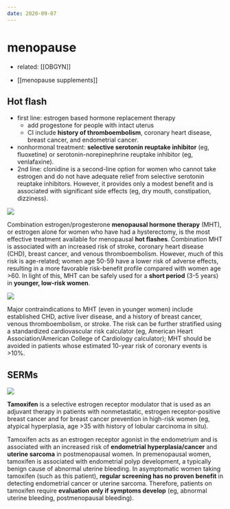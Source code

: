 ```yaml
---
date: 2020-09-07
---
```


# menopause

- related: [[OBGYN]]

- [[menopause supplements]]

## Hot flash

<!-- hot flash 1st and 2nd treatment -->

- first line: estrogen based hormone replacement therapy
	- add progestone for people with intact uterus
	- CI include **history of thromboembolism**, coronary heart disease, breast cancer, and endometrial cancer.
- nonhormonal treatment: **selective serotonin reuptake inhibitor** (eg, fluoxetine) or serotonin-norepinephrine reuptake inhibitor (eg, venlafaxine).
- 2nd line: clonidine is a second-line option for women who cannot take estrogen and do not have adequate relief from selective serotonin reuptake inhibitors.  However, it provides only a modest benefit and is associated with significant side effects (eg, dry mouth, constipation, dizziness).

![](https://photos.thisispiggy.com/file/wikiFiles/20200908203455_21.png)

<!-- menopausal hormone therapy risks, population -->

Combination estrogen/progesterone **menopausal hormone therapy** (MHT), or estrogen alone for women who have had a hysterectomy, is the most effective treatment available for menopausal **hot flashes**. Combination MHT is associated with an increased risk of stroke, coronary heart disease (CHD), breast cancer, and venous thromboembolism. However, much of this risk is age-related; women age 50-59 have a lower risk of adverse effects, resulting in a more favorable risk-benefit profile compared with women age >60. In light of this, MHT can be safely used for a **short period** (3-5 years) in **younger, low-risk women**.

![](https://photos.thisispiggy.com/file/wikiFiles/image-20200713173301944.png)

Major contraindications to MHT (even in younger women) include established CHD, active liver disease, and a history of breast cancer, venous thromboembolism, or stroke. The risk can be further stratified using a standardized cardiovascular risk calculator (eg, American Heart Association/American College of Cardiology calculator); MHT should be avoided in patients whose estimated 10-year risk of coronary events is >10%.

## SERMs

<!-- selective estrogen modulators, mechanism, indication, se -->

![](https://photos.thisispiggy.com/file/wikiFiles/image-20200217203415733.png)

**Tamoxifen** is a selective estrogen receptor modulator that is used as an adjuvant therapy in patients with nonmetastatic, estrogen receptor-positive breast cancer and for breast cancer prevention in high-risk women (eg, atypical hyperplasia, age >35 with history of lobular carcinoma in situ).

Tamoxifen acts as an estrogen receptor agonist in the endometrium and is associated with an increased risk of **endometrial hyperplasia/cancer** and **uterine sarcoma** in postmenopausal women. In premenopausal women, tamoxifen is associated with endometrial polyp development, a typically benign cause of abnormal uterine bleeding. In asymptomatic women taking tamoxifen (such as this patient), **regular screening has no proven benefit** in detecting endometrial cancer or uterine sarcoma. Therefore, patients on tamoxifen require **evaluation only if symptoms develop** (eg, abnormal uterine bleeding, postmenopausal bleeding).
